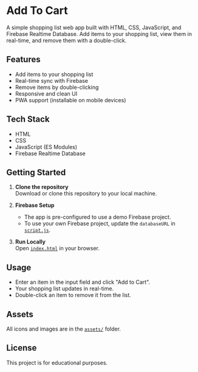 # Add To Cart

A simple shopping list web app built with HTML, CSS, JavaScript, and Firebase Realtime Database. Add items to your shopping list, view them in real-time, and remove them with a double-click.

## Features

- Add items to your shopping list
- Real-time sync with Firebase
- Remove items by double-clicking
- Responsive and clean UI
- PWA support (installable on mobile devices)

## Tech Stack

- HTML
- CSS
- JavaScript (ES Modules)
- Firebase Realtime Database

## Getting Started

1. **Clone the repository**  
   Download or clone this repository to your local machine.

2. **Firebase Setup**  
   - The app is pre-configured to use a demo Firebase project.
   - To use your own Firebase project, update the `databaseURL` in [`script.js`](script.js).

3. **Run Locally**  
   Open [`index.html`](index.html) in your browser.

## Usage

- Enter an item in the input field and click "Add to Cart".
- Your shopping list updates in real-time.
- Double-click an item to remove it from the list.

## Assets

All icons and images are in the [`assets/`](assets/) folder.

## License

This project is for educational purposes.